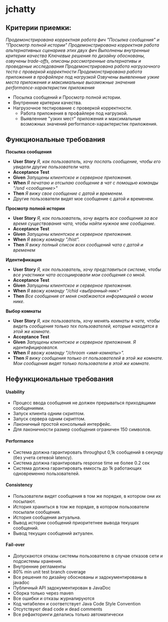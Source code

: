 # jchatty

## Критерии приемки:

_Продемонстрирована корректная работа фич "Посылка сообщения" и "Просмотр полной истории"
Продемонстрирована корректная работа альтернативных сценариев этих двух фич
Выполнены внутренные критерии качества
Ключевые решения по дизайну обоснованы, озвучены trade-offs, описаны рассмотренные альтернативы и проведеные исследования
Продемонстрирована работа нагрузочного теста с проверкой корректности
Продемонстрирована работа приложения в профайлере под нагрузкой
Озвучены выявленные узкие места приложения и максимальные выозможные значения performance-характеристик приложения_

- Посылка сообщений и Просмотр полной истории.
- Внутренние критерии качества.
- Нагрузочное тестирование с проверкой корректности.
  - Работа приложения в профайлере под нагрузкой.
  - Выявленние "узких мест" приложения и максимальные возможных значений performance-характеристик приложения.


## Функциональные требования
**Посылка сообщения**
- **User Story** _Я, как пользователь, хочу послать сообщение, чтобы его увидели другие пользователи чата._
- **Acceptance Test**
- **Given** _Запущены клиентское и серверное приложения._
- **When** _Я печатаю и отсылаю сообщение в чат с помощью команды "/snd <сообщение>"_
- **Then** _Я вижу свое сообщение с датой и временем._
- Другие пользователи видят мое сообщение с датой и временем.

**Просмотр полной истории**
- **User Story** _Я, как пользователь, хочу видеть все сообщения за все время существования чата, чтобы найти нужное мне сообщение._
- **Acceptance Test**
- **Given** _Запущены клиентское и серверное приложения._
- **When** _Я ввожу команду "/hist"._
- **Then** _Я вижу полный список всех сообщений чата с датой и временем_

**Идентификация**
- **User Story** _Я, как пользователь, хочу представиться системе, чтобы все участники чата ассоциировали мои сообщения со мной._
- **Acceptance Test**
- **Given** _Запущены клиентское и серверное приложения._
- **When** _Я ввожу команду "/chid <выбранный-ник>"_
- **Then** _Все сообщения от меня снабжаются информацией о моем нике._

**Выбор комнаты**
- **User Story** _Я, как пользователь, хочу менять комнаты в чате, чтобы видеть сообщения только тех пользователей, которые находятся в этой же комнате._
- **Acceptance Test**
- **Given** _Запущены клиентское и серверное приложения. Я идентифицировался._
- **When** _Я ввожу команду "/chroom <имя-комнаты>"._
- **Then** _Я вижу сообщения только от пользователей в этой же комнате. Мои сообщения видят только пользователи в этой же комнате._



## Нефункциональные требования

#### **Usability**
- Процесс ввода сообщения не должен прерываться приходящими сообщениями.
- Запуск клиента одним скриптом.
- Запуск сервера одним скриптом.
- Лаконичный простой консольный интерфейс.
- Для лаконичности размер сообщения ограничен 150 символов.

#### **Performance**
- Система должна гарантировать throughput 0,1k сообщений в секунду (без учета сетевой latency).
- Система должна гарантировать response time не более 0.2 сек
- Система должна гарантировать емкость до 1k работающих одновременно пользователей.

#### **Consistency**
- Пользователи видят сообщения в том же порядке, в котором они их посылают.
- История храниться в том же порядке, в котором пользователи посылали сообщения.
- История сообщения актуальна.
- Вывод истории сообщений приоритетнее вывода текущих сообщений.
- Вывод текущих сообщений актуален.

#### **Fail-over**
- Допускаются отказы системы пользователю в случае отказов сети и подсистемы хранения.
- Внутренние регламенты
- 80% min unit test branch coverage
- Все решения по дизайну обоснованы и задокументированы в javadoc
- Публичный API задокументирован в JavaDoc
- Cборка только через maven
- Все ошибки и отказы журналируются
- Код читабелен и соответствует Java Code Style Convention
- Отсутствуют dead code и dead comments
- Все рефакторинги делались только автоматически

